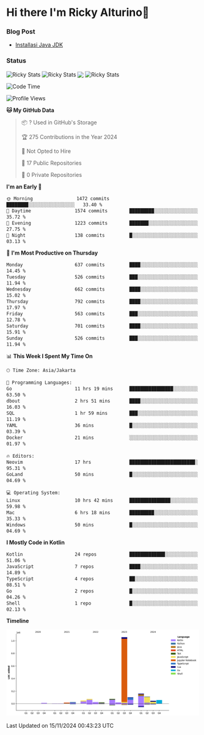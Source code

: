 # Hi there I'm Ricky Alturino👋

### Blog Post

<!-- BLOG-POST-LIST:START -->

- [Installasi Java JDK](https://onirutla.medium.com/installasi-java-jdk-ec701beeb5cb?source=rss-d9d81c918cc9------2)
<!-- BLOG-POST-LIST:END -->

### Status

<img align="center" alt="Ricky Stats" src="https://github-readme-stats.vercel.app/api?username=Alturino&theme=dark&show_icons=true&hide_border=false" />
<img align="center" alt="Ricky Stats" src="https://github-readme-stats.vercel.app/api/top-langs/?username=Alturino&theme=dark&show_icons=true&layout=compact"/>
<img align="center" width="640px" src="https://github-readme-stats.vercel.app/api/wakatime?username=Alturino&layout=compact&hide_border=true&theme=dark">
<img align="center" alt="Ricky Stats" src="https://leetcard.jacoblin.cool/onirutla?border=0&radius=20&ext=activity"/>

<!--START_SECTION:waka-->
![Code Time](http://img.shields.io/badge/Code%20Time-731%20hrs%2038%20mins-blue)

![Profile Views](http://img.shields.io/badge/Profile%20Views-0-blue)

**🐱 My GitHub Data** 

> 📦 ? Used in GitHub's Storage 
 > 
> 🏆 275 Contributions in the Year 2024
 > 
> 🚫 Not Opted to Hire
 > 
> 📜 17 Public Repositories 
 > 
> 🔑 0 Private Repositories 
 > 
**I'm an Early 🐤** 

```text
🌞 Morning                1472 commits        ████████░░░░░░░░░░░░░░░░░   33.40 % 
🌆 Daytime                1574 commits        █████████░░░░░░░░░░░░░░░░   35.72 % 
🌃 Evening                1223 commits        ███████░░░░░░░░░░░░░░░░░░   27.75 % 
🌙 Night                  138 commits         █░░░░░░░░░░░░░░░░░░░░░░░░   03.13 % 
```
📅 **I'm Most Productive on Thursday** 

```text
Monday                   637 commits         ████░░░░░░░░░░░░░░░░░░░░░   14.45 % 
Tuesday                  526 commits         ███░░░░░░░░░░░░░░░░░░░░░░   11.94 % 
Wednesday                662 commits         ████░░░░░░░░░░░░░░░░░░░░░   15.02 % 
Thursday                 792 commits         ████░░░░░░░░░░░░░░░░░░░░░   17.97 % 
Friday                   563 commits         ███░░░░░░░░░░░░░░░░░░░░░░   12.78 % 
Saturday                 701 commits         ████░░░░░░░░░░░░░░░░░░░░░   15.91 % 
Sunday                   526 commits         ███░░░░░░░░░░░░░░░░░░░░░░   11.94 % 
```


📊 **This Week I Spent My Time On** 

```text
🕑︎ Time Zone: Asia/Jakarta

💬 Programming Languages: 
Go                       11 hrs 19 mins      ████████████████░░░░░░░░░   63.50 % 
dbout                    2 hrs 51 mins       ████░░░░░░░░░░░░░░░░░░░░░   16.03 % 
SQL                      1 hr 59 mins        ███░░░░░░░░░░░░░░░░░░░░░░   11.19 % 
YAML                     36 mins             █░░░░░░░░░░░░░░░░░░░░░░░░   03.39 % 
Docker                   21 mins             ░░░░░░░░░░░░░░░░░░░░░░░░░   01.97 % 

🔥 Editors: 
Neovim                   17 hrs              ████████████████████████░   95.31 % 
GoLand                   50 mins             █░░░░░░░░░░░░░░░░░░░░░░░░   04.69 % 

💻 Operating System: 
Linux                    10 hrs 42 mins      ███████████████░░░░░░░░░░   59.98 % 
Mac                      6 hrs 18 mins       █████████░░░░░░░░░░░░░░░░   35.33 % 
Windows                  50 mins             █░░░░░░░░░░░░░░░░░░░░░░░░   04.69 % 
```

**I Mostly Code in Kotlin** 

```text
Kotlin                   24 repos            █████████████░░░░░░░░░░░░   51.06 % 
JavaScript               7 repos             ████░░░░░░░░░░░░░░░░░░░░░   14.89 % 
TypeScript               4 repos             ██░░░░░░░░░░░░░░░░░░░░░░░   08.51 % 
Go                       2 repos             █░░░░░░░░░░░░░░░░░░░░░░░░   04.26 % 
Shell                    1 repo              █░░░░░░░░░░░░░░░░░░░░░░░░   02.13 % 
```



**Timeline**

![Lines of Code chart](https://raw.githubusercontent.com/Alturino/Alturino/main/assets/bar_graph.png)


 Last Updated on 15/11/2024 00:43:23 UTC
<!--END_SECTION:waka-->
